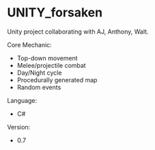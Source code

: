 # UNITY_forsaken

Unity project collaborating with AJ, Anthony, Walt.

Core Mechanic:
  - Top-down movement
  - Melee/projectile combat
  - Day/Night cycle
  - Procedurally generated map
  - Random events
  
Language:
  - C#

Version:
  - 0.7
